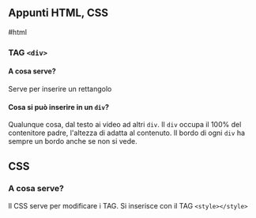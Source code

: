 ## Appunti HTML, CSS
#html 
### TAG `<div>`

#### A cosa serve?

Serve per inserire un rettangolo
#### Cosa si può inserire in un `div`?

Qualunque cosa, dal testo ai video ad altri `div`.
Il `div` occupa il 100% del contenitore padre, l'altezza di adatta al contenuto.
Il bordo di ogni `div` ha sempre un bordo anche se non si vede.

## CSS

### A cosa serve?

Il CSS serve per modificare i TAG. Si inserisce con il TAG `<style></style>`
